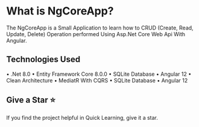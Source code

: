 # What is NgCoreApp?
The NgCoreApp is a Small Application to learn how to CRUD (Create, Read, Update, Delete) Operation performed Using Asp.Net Core Web Api With Angular.

## Technologies Used
•	.Net 8.0
•	Entity Framework Core 8.0.0
•	SQLite Database
•	Angular 12
•	Clean Architecture
•	MediatR With CQRS
•	SQLite Database
•	Angular 12

## Give a Star ⭐️
If you find the project helpful in Quick Learning, give it a star. 

